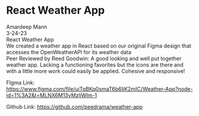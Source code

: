 # React Weather App

Amardeep Mann  
3-24-23  
React Weather App  
We created a weather app in React based on our original Figma design that accesses the OpenWeatherAPI for its weather data  
Peer Reviewed by Reed Goodwin: A good looking and well put together weather app. Lacking a functioning favorites but the icons are there and with a little more work could easily be applied. Cohesive and responsive!

FIgma Link: https://www.figma.com/file/uiTqBKq0smaT6b6IiK2mIC/Weather-App?node-id=1%3A2&t=MLNX6M13yMzljWIm-1

Github Link: https://github.com/peedrama/weather-app

